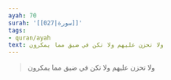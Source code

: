 ```yaml
---
ayah: 70
surah: '[[027|سورة]]'
tags:
- quran/ayah
text: ولا تحزن عليهم ولا تكن في ضيق مما يمكرون
---
```

> ولا تحزن عليهم ولا تكن في ضيق مما يمكرون
